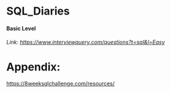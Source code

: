 # SQL_Diaries
#### Basic Level
###### Link: https://www.interviewquery.com/questions?t=sql&l=Easy
# Appendix:
https://8weeksqlchallenge.com/resources/
